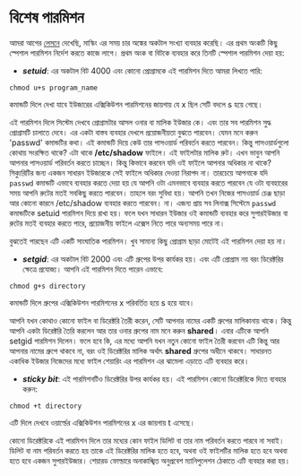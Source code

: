 # বিশেষ পারমিশন #

আমরা আগের [লেসনে](1.6.4.masking.md) দেখেছি, মাস্কিং এর সময় চার অঙ্কের অকটাল সংখ্যা ব্যবহার করেছি। এর প্রথম অংকটি কিছু স্পেশাল পারমিশন নির্দেশ করতে কাজে লাগে। প্রথম অংক বা বিটকে ব্যবহার করে তিনটি স্পেশাল পারমিশন দেয়া হয়:

*  **_setuid_**: এর অকটাল বিট 4000 এবং কোনো প্রোগ্রামকে এই পারমিশন দিতে আমরা লিখতে পারি:

```
chmod u+s program_name
```

কমান্ডটি দিলে দেখা যাবে ইউজারের এক্সিকিউশন পারমিশনের জায়গায় যে x ছিল সেটি বদলে s হয়ে গেছে।

এই পারমিশন দিলে সিস্টেম দেখবে প্রোগ্রামটার আসল ওনার বা মালিক ইউজার কে। এবং তার সব পারমিশন সুদ্ধ প্রোগ্রামটি চালাতে দেবে। এর একটা বাস্তব ব্যবহার দেখলে প্রয়োজনীয়তা বুঝতে পারবেন। যেমন মনে করুন 'passwd' কমান্ডটির কথা। এই কমান্ডটি দিয়ে কেউ তার পাসওয়ার্ড পরিবর্তন করতে পারবেন। কিন্তু পাসওয়ার্ডগুলো কোথায় সংরক্ষিত থাকে? এটা থাকে **/etc/shadow** ফাইলে। এই ফাইলটার মালিক রুট। এখন ভাবুন আপনি আপনার পাসওয়ার্ড পরিবর্তন করতে চাচ্ছেন। কিন্তু কিভাবে করবেন যদি ওই ফাইলে আপনার অধিকার না থাকে? সিক্যুরিটির জন্য একজন সাধারন ইউজারকে সেই ফাইলে অধিকার দেওয়া নিরাপদ না। তারচেয়ে আপনাকে যদি `passwd` কমান্ডটি এভাবে ব্যবহার করতে দেয়া হয় যে আপনি ওটা এমনভাবে ব্যবহার করতে পারবেন যে ওটা ব্যবহারের সময় আপনি রুটের মতই সবকিছু করতে পারবেন। তাহলে বরং সুবিধা হয়। আপনি তখন নিজের পাসওয়ার্ড চেঞ্জ ছাড়া আর কোনো কারনে /etc/shadow ব্যবহার করতে পারবেন। না। এজন্য প্রায় সব লিনাক্স সিস্টেমে `passwd` কমান্ডটিকে setuid পারমিশন দিয়ে রাখা হয়। ফলে যখন সাধারন ইউজার ওই কমান্ডটি ব্যবহার করে সুপারইউজার বা রুটের মতই ব্যবহার করতে পারে, প্রয়োজনীয় ফাইলে এক্সেস নিতে পারে অন্যসময় পারে না।

বুঝতেই পারছেন এটি একটি সাংঘাতিক পারমিশন। খুব সামান্য কিছু প্রোগ্রাম ছাড়া মোটেই এই পারমিশন দেয়া হয় না।

*  **_setgid_**: এর অকটাল বিট 2000 এবং এটি গ্রুপের উপর কার্যকর হয়। এবং এটি প্রোগ্রাম নয় বরং ডিরেক্টরির ক্ষেত্রে প্রযোজ্য। আপনি এই পারমিশন দিতে পারেন এভাবে:

```
chmod g+s directory
```
কমান্ডটি দিলে গ্রুপের এক্সিকিউশন পারমিশনের x পরিবর্তিত হয়ে s হয়ে যাবে।

আপনি যখন কোথাও কোনো ফাইল বা ডিরেক্টরি তৈরী করেন, সেটি আপনার নামের একটি গ্রুপের মালিকানায় থাকে। কিন্তু আপনি একটা ডিরেক্টরি তৈরি করলেন আর তার ওনার গ্রুপের নাম মনে করুন **shared**। এবার এটিকে আপনি setgid পারমিশন দিলেন। ফলে হবে কি, এর মধ্যে আপনি যখন নতুন কোনো ফাইল তৈরী করবেন এটি কিন্তু আর আপনার নামের গ্রুপে থাকবে না, বরং ওই ডিরেক্টরির মালিক অর্থাৎ **shared** গ্রুপের অধীনে থাকবে। সাধারনত একাধিক ইউজার নিজেদের মধ্যে ফাইল শেয়ারিং এর পারমিশন এর ঝামেলা এড়াতে এটি ব্যবহার করে।

* **_sticky bit_**: এই পারমিশনটিও ডিরেক্টরির উপর কার্যকর হয়। এই পারমিশন কোনো ডিরেক্টরিকে দিতে ব্যবহার করুন:

```
chmod +t directory
```

এটি দিলে দেখবে ওয়ার্ল্ডের এক্সিকিউশন পারমিশনের x এর জায়গায় t এসেছে।

কোনো ডিরেক্টরিকে এই পারমিশন দিলে তার মধ্যের কোন ফাইল ডিলিট বা তার নাম পরিবর্তন করতে পারবে না সবাই। ডিলিট বা নাম পরিবর্তন করতে হয় তাকে এই ডিরেক্টরির মালিক হতে হবে, অথবা ওই ফাইলটির মালিক হতে হবে অথবা হতে হবে একজন সুপারইউজার। শেয়ারড ফোল্ডারে অনাকাঙ্খিত অনুপ্রবেশ ম্যানিপুলেশন ঠেকাতে এটি ব্যবহার করা হয়।